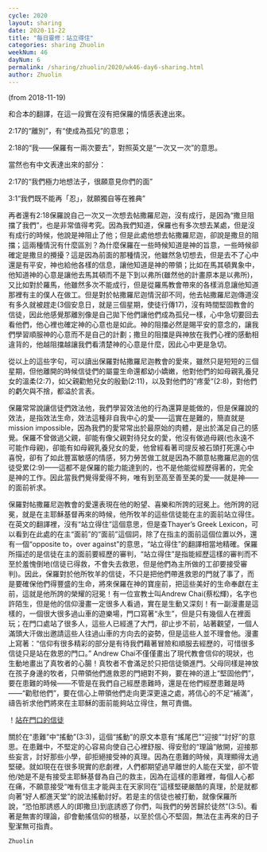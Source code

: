 ```yaml
---
cycle: 2020
layout: sharing
date: 2020-11-22
title: "每日靈修：站立得住"
categories: sharing Zhuolin
weekNum: 46
dayNum: 6
permalink: /sharing/zhuolin/2020/wk46-day6-sharing.html
author: Zhuolin
---
```

(from 2018-11-19)

和合本的翻譯，在這一段實在沒有把保羅的情感表達出來。  

2:17的“離別”，有“使成為孤兒”的意思；  

2:18的“我——保羅有一兩次要去”，對照英文是“一次又一次”的意思。  

當然也有中文表達出來的部分：  

2:17的“我們極力地想法子，很願意見你們的面”  

3:1“我們既不能再「忍」，就願獨自等在雅典”  

再者還有2:18保羅說自己一次又一次想去帖撒羅尼迦，沒有成行，是因為“撒旦阻擋了我們”，也是非常值得考究。因為我們知道，保羅也有多次想去某處，但是沒有成行的時候，他說是神阻止了他；但是此處他想去帖撒羅尼迦，卻說是撒旦的阻擋；這兩種情況有什麼區別？為什麼保羅在一些時候知道是神的旨意，一些時候卻確定是撒旦的攪擾？這是因為前面的那種情況，他雖然急切想去，但是去不了心中還是有平安，神也給他各樣的信息，讓他知道是神的帶領；比如在馬其頓異象中，他知道神的心意是讓他去馬其頓而不是下到以弗所(雖然他的計畫原本是以弗所)，又比如對於羅馬，他雖然多次不能成行，但是從羅馬教會帶來的各樣消息讓他知道那裡有主的僕人在做工。但是對於帖撒羅尼迦情況卻不同，他去帖撒羅尼迦傳道沒有多久就被趕走(3個安息日，就是三個星期，使徒行傳17)，沒有時間堅固教會的信徒，因此他感覺那離別像是自己拋下他們讓他們成為孤兒一樣，心中急切要回去看他們，他心裡也確定神的心意也是如此。神的阻擋必然是賜平安的意念的，讓我們學習順服神的心意而不是自己的計劃；撒旦的阻擋是與神放在我們心裡的感動相違背的，他越阻擋越讓我們看清楚神的心意是什麼，因此心中更是急切。  

從以上的這些字句，可以讀出保羅對帖撒羅尼迦教會的愛來，雖然只是短短的三個星期，但他離開的時候信徒們的屬靈生命還都幼小嬌嫩，他對他們的如母親乳養兒女的溫柔(2:7)，如父親勸勉兒女的殷勤(2:11)，以及對他們的“疼愛”(2:8)，對他們的虧欠與不捨，都溢於言表。  

保羅常常說讓信徒們效法他，我們學習效法他的行為還算是能做的，但是保羅說的效法，是指效法生命，效法這種非自我中心的愛——這實在是難的，簡直就是mission impossible，因為我們的愛常常出於最原始的肉體，是出於滿足自己的感覺。保羅不曾做過父親，卻能有像父親對待兒女的愛，他沒有做過母親(也永遠不可能作母親)，卻能有如母親乳養兒女的愛，他曾經看著司提反被石頭打死還心中喜悅，卻有了如此豐富敏感的情感，努力勞苦做工就是因為不願意帖撒羅尼迦的信徒受累(2:9)——這都不是保羅的能力能達到的，也不是他能從經歷得著的，完全是神的工作。因此當我們覺得愛得不夠，唯有到至高至善至美的愛——就是神——的面前祈求。  

保羅對帖撒羅尼迦教會的愛還表現在他的盼望、喜樂和所誇的冠冕上。他所誇的冠冕，就是在主耶穌基督再來的時候，他所牧羊的這些信徒能在主的面前站立得住。在英文的翻譯裡，沒有“站立得住”這個意思，但是查Thayer’s Greek Lexicon，可以看到在此處的在主“面前”的“面前”這個詞，除了在指主的面前這個位置以外，還有一個“opposite to，over against”的意思，“站立得住”的翻譯相當地精確。保羅所描述的是信徒在主的面前要經歷的審判，“站立得住”是指能經歷這樣的審判而不至於羞愧倒地(信徒已得救，不會失去救恩，但是他們為主所做的工卻要接受審判)。因此，保羅對於他所牧羊的信徒，不只是把他們帶進救恩的門就了事了，而是要確保他們得豐盛的生命，將來保羅在神的寶座前，把這些美好的生命奉獻在主前，這就是他所誇的榮耀的冠冕！有一位宣教士叫Andrew Chai(蔡松輝)，名字也許陌生，但是他的信仰漫畫一定很多人看過，實在是生動又深刻！有一副漫畫是這樣的，一個很大很多過山車的遊樂場，門口寫著“永生”，但是只有幾個人在裡面玩；在門口處站了很多人，這些人已經進了大門，卻止步不前，站著觀望，一個人滿頭大汗做出邀請這些人往過山車的方向去的姿勢，但是這些人並不理會他。漫畫上寫著：“信仰有很多精彩的部分是有待我們藉著冒險和順服去經歷的，可惜很多信徒只是站在救恩的門口。” Andrew Chai不僅僅畫出了現代教會信仰的現狀，也生動地畫出了真牧者的心腸！真牧者不會滿足於只把信徒領進門。父母同樣是神放在孩子身邊的牧者，只帶領他們進救恩的門絕對不夠，要在神的道上“堅固他們”，要在患難的時候——不管是在我們自己經歷患難時，還是在他們經歷患難是時——“勸慰他們”，要在信心上帶領他們走向更深更遠之處，將信心的不足“補滿”，禱告祈求他們將來在主耶穌的面前能夠站立得住，無可責備。  

！[站在門口的信徒](https://zhuolindailydevotion.files.wordpress.com/2018/11/img_3381.jpg)  

關於在“患難”中“搖動”(3:3)，這個“搖動”的原文本意有“搖尾巴”“迎接”“討好”的意思。在患難中，不堅定的心容易向使自己心裡舒服、得安慰的“理論”敞開，迎接那些妄言，討好那些小學，卻拒絕接受神的真理。因為在患難的時候，真理顯得太過堅硬。就如現在在很多現實的悲劇裡，人們都期望過早離世的人能在天堂，卻不管他/她是不是有接受主耶穌基督為自己的救主，因為在這樣的患難裡，每個人心都在痛，不願意接受“唯有信主才能與主在天家同在”這樣堅硬嚴酷的真理，於是就都向著“好人都進天堂”的說法搖動討好。若是主的信徒也被打動，就像保羅所說，“恐怕那誘惑人的(即撒旦)到底誘惑了你們，叫我們的勞苦歸於徒然”(3:5)。看著是無害的理論，卻會動搖信仰的根基，以至於信心不堅固，無法在主再來的日子聖潔無可指責。  

`Zhuolin`  

